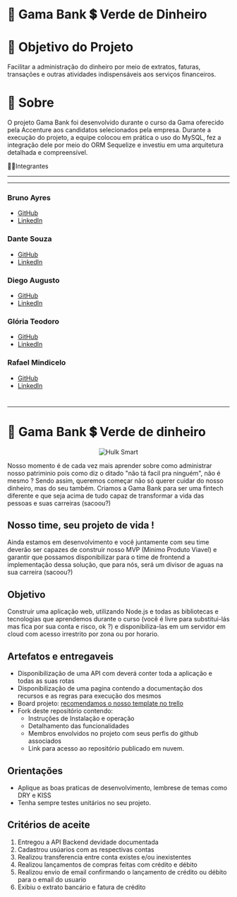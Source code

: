# 🏦 Gama Bank 💲 Verde de Dinheiro

# 🎯 Objetivo do Projeto

Facilitar a administração do dinheiro por meio de extratos, faturas, transações e outras atividades indispensáveis aos serviços financeiros.

# 📃 Sobre

O projeto Gama Bank foi desenvolvido durante o curso da Gama oferecido pela Accenture aos candidatos selecionados pela empresa. Durante a execução do projeto, a equipe colocou em prática o uso do MySQL, fez a integração dele por meio do ORM Sequelize e investiu em uma arquitetura detalhada e compreensível.

👨‍💻Integrantes

---

---

### Bruno Ayres

- [GitHub](https://github.com/bjsec)
- [LinkedIn](https://www.linkedin.com/in/bruno-jorge-sec/)

### Dante Souza

- [GitHub](https://github.com/lokinmodar)
- [LinkedIn](https://www.linkedin.com/in/dante-souza-e-souza/)

### Diego Augusto

- [GitHub](https://github.com/debug-droid)
- [LinkedIn](https://www.linkedin.com/in/diego-augusto-b957921a2/)

### Glória Teodoro

- [GitHub](https://github.com/gloriateodoro)
- [LinkedIn](https://www.linkedin.com/in/gl%C3%B3ria-teodoro-8910331b7/)

### Rafael Mindicelo

- [GitHub](https://github.com/rafaelmindicelo)
- [LinkedIn](https://www.linkedin.com/in/rafael-mindicelo-2171389b/)

#


---


# 🏦 Gama Bank 💲 Verde de dinheiro

<p align="center">
  <img src="https://media.tenor.com/images/63dc70b43a949617fdfa3447868d534d/tenor.gif" alt="Hulk Smart"/>
</p>

Nosso momento é de cada vez mais aprender sobre como administrar nosso patriminio pois como diz o ditado "não tá facil pra ninguém", não é mesmo ? Sendo assim, queremos começar não só querer cuidar do nosso dinheiro, mas do seu também. Criamos a Gama Bank para ser uma fintech diferente e que seja acima de tudo capaz de transformar a vida das pessoas e suas carreiras (sacoou?)

## Nosso time, seu projeto de vida !

Ainda estamos em desenvolvimento e você juntamente com seu time deverão ser capazes de construir nosso MVP (Minimo Produto Viavel) e garantir que possamos disponibilizar para o time de frontend a implementação dessa solução, que para nós, será um divisor de aguas na sua carreira (sacoou?)

## Objetivo
Construir uma aplicação web, utilizando Node.js e todas as bibliotecas e tecnologias que aprendemos durante o curso (você é livre para substitui-lás mas fica por sua conta e risco, ok ?) e disponibiliza-las em um servidor em cloud com acesso irrestrito por zona ou por horario.


## Artefatos e entregaveis
* Disponibilização de uma API com deverá conter toda a aplicação e todas as suas rotas
* Disponibilização de uma pagina contendo a documentação dos recursos e as regras para execução dos mesmos
* Board projeto: [recomendamos o nosso template no trello](https://trello.com/b/omMyz2qd/projeto-gamabank)
* Fork deste repositório contendo:
    * Instruções de Instalação e operação
    * Detalhamento das funcionalidades
    * Membros envolvidos no projeto com seus perfis do github associados
    * Link para acesso ao repositório publicado em nuvem.


## Orientações
- Aplique as boas praticas de desenvolvimento, lembrese de temas como DRY e KISS
- Tenha sempre testes unitários  no seu projeto.


## Critérios de aceite
1. Entregou a API Backend devidade documentada 
2. Cadastrou usúarios com as respectivas contas
3. Realizou transferencia entre conta existes e/ou inexistentes
4. Realizou lançamentos de compras feitas com crédito e débito
5. Realizou envio de email confirmando o lançamento de crédito ou débito para o email do usuario
6. Exibiu o extrato bancário e fatura de crédito










